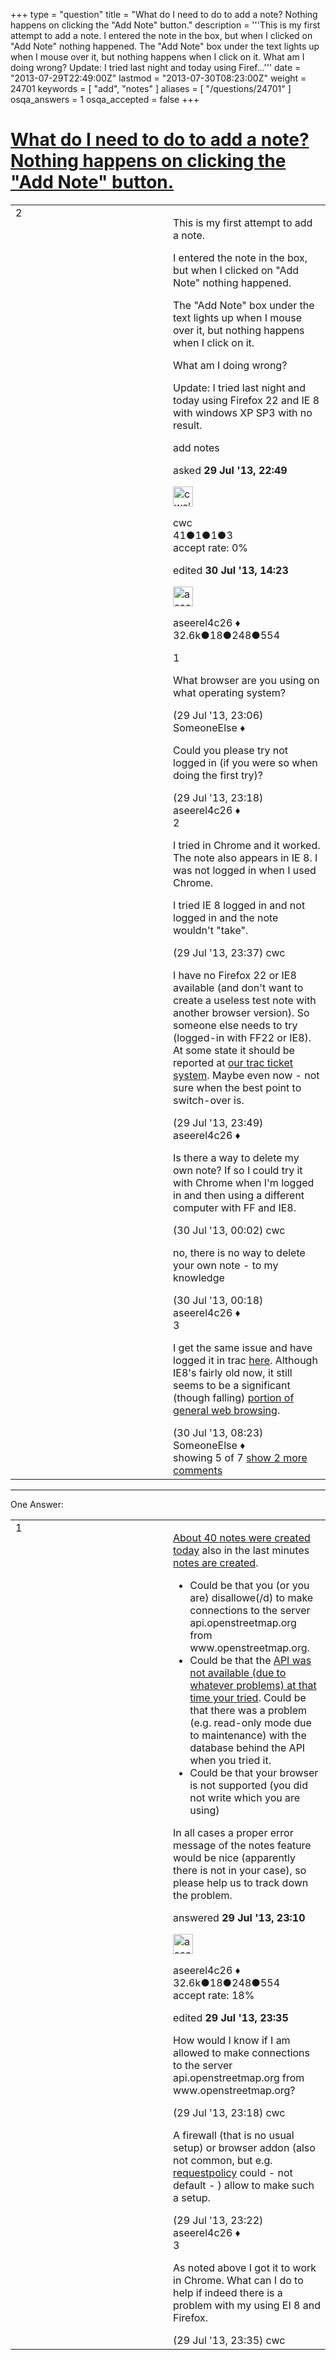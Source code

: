 +++
type = "question"
title = "What do I need to do to add a note? Nothing happens on clicking the &quot;Add Note&quot; button."
description = '''This is my first attempt to add a note. I entered the note in the box, but when I clicked on &quot;Add Note&quot; nothing happened.  The &quot;Add Note&quot; box under the text lights up when I mouse over it, but nothing happens when I click on it. What am I doing wrong? Update: I tried last night and today using Firef...'''
date = "2013-07-29T22:49:00Z"
lastmod = "2013-07-30T08:23:00Z"
weight = 24701
keywords = [ "add", "notes" ]
aliases = [ "/questions/24701" ]
osqa_answers = 1
osqa_accepted = false
+++

<div class="headNormal">

# [What do I need to do to add a note? Nothing happens on clicking the "Add Note" button.](/questions/24701/what-do-i-need-to-do-to-add-a-note-nothing-happens-on-clicking-the-add-note-button)

</div>

<div id="main-body">

<div id="askform">

<table id="question-table" style="width:100%;">
<colgroup>
<col style="width: 50%" />
<col style="width: 50%" />
</colgroup>
<tbody>
<tr>
<td style="width: 30px; vertical-align: top"><div class="vote-buttons">
<span id="post-24701-upvote" class="ajax-command post-vote up" rel="nofollow" title="I like this post (click again to cancel)"> </span>
<div id="post-24701-score" class="post-score" title="current number of votes">
2
</div>
<span id="post-24701-downvote" class="ajax-command post-vote down" rel="nofollow" title="I dont like this post (click again to cancel)"> </span> <span id="favorite-mark" class="ajax-command favorite-mark" rel="nofollow" title="mark/unmark this question as favorite (click again to cancel)"> </span>
<div id="favorite-count" class="favorite-count">
&#10;</div>
</div></td>
<td><div id="item-right">
<div class="question-body">
<p>This is my first attempt to add a note.</p>
<p>I entered the note in the box, but when I clicked on "Add Note" nothing happened.</p>
<p>The "Add Note" box under the text lights up when I mouse over it, but nothing happens when I click on it.</p>
<p>What am I doing wrong?</p>
<p>Update: I tried last night and today using Firefox 22 and IE 8 with windows XP SP3 with no result.</p>
</div>
<div id="question-tags" class="tags-container tags">
<span class="post-tag tag-link-add" rel="tag" title="see questions tagged &#39;add&#39;">add</span> <span class="post-tag tag-link-notes" rel="tag" title="see questions tagged &#39;notes&#39;">notes</span>
</div>
<div id="question-controls" class="post-controls">
&#10;</div>
<div class="post-update-info-container">
<div class="post-update-info post-update-info-user">
<p>asked <strong>29 Jul '13, 22:49</strong></p>
<img src="https://secure.gravatar.com/avatar/41a291a1f4a6cb3157ddb3a0a4e84f3d?s=32&amp;d=identicon&amp;r=g" class="gravatar" width="32" height="32" alt="cwc&#39;s gravatar image" />
<p><span>cwc</span><br />
<span class="score" title="41 reputation points">41</span><span title="1 badges"><span class="badge1">●</span><span class="badgecount">1</span></span><span title="1 badges"><span class="silver">●</span><span class="badgecount">1</span></span><span title="3 badges"><span class="bronze">●</span><span class="badgecount">3</span></span><br />
<span class="accept_rate" title="Rate of the user&#39;s accepted answers">accept rate:</span> <span title="cwc has no accepted answers">0%</span></p>
</div>
<div class="post-update-info post-update-info-edited">
<p><span> edited <strong>30 Jul '13, 14:23</strong> </span></p>
<img src="https://secure.gravatar.com/avatar/66f0dc05b44574e3894be07b0b37cf37?s=32&amp;d=identicon&amp;r=g" class="gravatar" width="32" height="32" alt="aseerel4c26&#39;s gravatar image" />
<p><span>aseerel4c26 ♦</span><br />
<span class="score" title="32615 reputation points"><span>32.6k</span></span><span title="18 badges"><span class="badge1">●</span><span class="badgecount">18</span></span><span title="248 badges"><span class="silver">●</span><span class="badgecount">248</span></span><span title="554 badges"><span class="bronze">●</span><span class="badgecount">554</span></span></p>
</div>
</div>
<div id="comments-container-24701" class="comments-container">
<span id="24703"></span>
<div id="comment-24703" class="comment">
<div id="post-24703-score" class="comment-score">
1
</div>
<div class="comment-text">
<p>What browser are you using on what operating system?</p>
</div>
<div id="comment-24703-info" class="comment-info">
<span class="comment-age">(29 Jul '13, 23:06)</span> <span class="comment-user userinfo">SomeoneElse ♦</span>
</div>
</div>
<span id="24705"></span>
<div id="comment-24705" class="comment">
<div id="post-24705-score" class="comment-score">
&#10;</div>
<div class="comment-text">
<p>Could you please try not logged in (if you were so when doing the first try)?</p>
</div>
<div id="comment-24705-info" class="comment-info">
<span class="comment-age">(29 Jul '13, 23:18)</span> <span class="comment-user userinfo">aseerel4c26 ♦</span>
</div>
</div>
<span id="24709"></span>
<div id="comment-24709" class="comment">
<div id="post-24709-score" class="comment-score">
2
</div>
<div class="comment-text">
<p>I tried in Chrome and it worked. The note also appears in IE 8. I was not logged in when I used Chrome.</p>
<p>I tried IE 8 logged in and not logged in and the note wouldn't "take".</p>
</div>
<div id="comment-24709-info" class="comment-info">
<span class="comment-age">(29 Jul '13, 23:37)</span> <span class="comment-user userinfo">cwc</span>
</div>
</div>
<span id="24710"></span>
<div id="comment-24710" class="comment">
<div id="post-24710-score" class="comment-score">
&#10;</div>
<div class="comment-text">
<p>I have no Firefox 22 or IE8 available (and don't want to create a useless test note with another browser version). So someone else needs to try (logged-in with FF22 or IE8). At some state it should be reported at <a href="https://trac.openstreetmap.org/newticket?component=website">our trac ticket system</a>. Maybe even now - not sure when the best point to switch-over is.</p>
</div>
<div id="comment-24710-info" class="comment-info">
<span class="comment-age">(29 Jul '13, 23:49)</span> <span class="comment-user userinfo">aseerel4c26 ♦</span>
</div>
</div>
<span id="24712"></span>
<div id="comment-24712" class="comment not_top_scorer">
<div id="post-24712-score" class="comment-score">
&#10;</div>
<div class="comment-text">
<p>Is there a way to delete my own note? If so I could try it with Chrome when I'm logged in and then using a different computer with FF and IE8.</p>
</div>
<div id="comment-24712-info" class="comment-info">
<span class="comment-age">(30 Jul '13, 00:02)</span> <span class="comment-user userinfo">cwc</span>
</div>
</div>
<span id="24713"></span>
<div id="comment-24713" class="comment not_top_scorer">
<div id="post-24713-score" class="comment-score">
&#10;</div>
<div class="comment-text">
<p>no, there is no way to delete your own note - to <span>my knowledge</span></p>
</div>
<div id="comment-24713-info" class="comment-info">
<span class="comment-age">(30 Jul '13, 00:18)</span> <span class="comment-user userinfo">aseerel4c26 ♦</span>
</div>
</div>
<span id="24717"></span>
<div id="comment-24717" class="comment">
<div id="post-24717-score" class="comment-score">
3
</div>
<div class="comment-text">
<p>I get the same issue and have logged it in trac <a href="https://trac.openstreetmap.org/ticket/4924">here</a>. Although IE8's fairly old now, it still seems to be a significant (though falling) <a href="http://thenextweb.com/insider/2013/04/01/ie10-steals-market-share-from-ie9-and-ie8-after-landing-on-windows-7-firefox-and-chrome-make-minor-gains/">portion of general web browsing</a>.</p>
</div>
<div id="comment-24717-info" class="comment-info">
<span class="comment-age">(30 Jul '13, 08:23)</span> <span class="comment-user userinfo">SomeoneElse ♦</span>
</div>
</div>
</div>
<div id="comment-tools-24701" class="comment-tools">
<span class="comments-showing"> showing 5 of 7 </span> <a href="#" class="show-all-comments-link">show 2 more comments</a>
</div>
<div class="clear">
&#10;</div>
<div id="comment-24701-form-container" class="comment-form-container">
&#10;</div>
<div class="clear">
&#10;</div>
</div></td>
</tr>
</tbody>
</table>

------------------------------------------------------------------------

<div class="tabBar">

<span id="sort-top"></span>

<div class="headQuestions">

One Answer:

</div>

</div>

<span id="24704"></span>

<div id="answer-container-24704" class="answer">

<table style="width:100%;">
<colgroup>
<col style="width: 50%" />
<col style="width: 50%" />
</colgroup>
<tbody>
<tr>
<td style="width: 30px; vertical-align: top"><div class="vote-buttons">
<span id="post-24704-upvote" class="ajax-command post-vote up" rel="nofollow" title="I like this post (click again to cancel)"> </span>
<div id="post-24704-score" class="post-score" title="current number of votes">
1
</div>
<span id="post-24704-downvote" class="ajax-command post-vote down" rel="nofollow" title="I dont like this post (click again to cancel)"> </span>
</div></td>
<td><div class="item-right">
<div class="answer-body">
<p><a href="http://resultmaps.neis-one.org/osm-notes">About 40 notes were created today</a> also in the last minutes <a href="http://api.openstreetmap.org/api/0.6/notes/feed?bbox=7%2C49%2C12%2C51">notes are created</a>.</p>
<ul>
<li>Could be that you (or you are) disallowe(/d) to make connections to the server api.openstreetmap.org from www.openstreetmap.org.</li>
<li>Could be that the <a href="http://stats.pingdom.com/p310g2klasry/435275">API was not available (due to whatever problems) at that time your tried</a>. Could be that there was a problem (e.g. read-only mode due to maintenance) with the database behind the API when you tried it.</li>
<li>Could be that your browser is not supported (you did not write which you are using)</li>
</ul>
<p>In all cases a proper error message of the notes feature would be nice (apparently there is not in your case), so please help us to track down the problem.</p>
</div>
<div class="answer-controls post-controls">
&#10;</div>
<div class="post-update-info-container">
<div class="post-update-info post-update-info-user">
<p>answered <strong>29 Jul '13, 23:10</strong></p>
<img src="https://secure.gravatar.com/avatar/66f0dc05b44574e3894be07b0b37cf37?s=32&amp;d=identicon&amp;r=g" class="gravatar" width="32" height="32" alt="aseerel4c26&#39;s gravatar image" />
<p><span>aseerel4c26 ♦</span><br />
<span class="score" title="32615 reputation points"><span>32.6k</span></span><span title="18 badges"><span class="badge1">●</span><span class="badgecount">18</span></span><span title="248 badges"><span class="silver">●</span><span class="badgecount">248</span></span><span title="554 badges"><span class="bronze">●</span><span class="badgecount">554</span></span><br />
<span class="accept_rate" title="Rate of the user&#39;s accepted answers">accept rate:</span> <span title="aseerel4c26 has 169 accepted answers">18%</span></p>
</div>
<div class="post-update-info post-update-info-edited">
<p><span> edited <strong>29 Jul '13, 23:35</strong> </span></p>
</div>
</div>
<div id="comments-container-24704" class="comments-container">
<span id="24706"></span>
<div id="comment-24706" class="comment">
<div id="post-24706-score" class="comment-score">
&#10;</div>
<div class="comment-text">
<p>How would I know if I am allowed to make connections to the server api.openstreetmap.org from www.openstreetmap.org?</p>
</div>
<div id="comment-24706-info" class="comment-info">
<span class="comment-age">(29 Jul '13, 23:18)</span> <span class="comment-user userinfo">cwc</span>
</div>
</div>
<span id="24707"></span>
<div id="comment-24707" class="comment">
<div id="post-24707-score" class="comment-score">
&#10;</div>
<div class="comment-text">
<p>A firewall (that is no usual setup) or browser addon (also not common, but e.g. <a href="https://addons.mozilla.org/en-US/firefox/addon/requestpolicy/">requestpolicy</a> could - not default - ) allow to make such a setup.</p>
</div>
<div id="comment-24707-info" class="comment-info">
<span class="comment-age">(29 Jul '13, 23:22)</span> <span class="comment-user userinfo">aseerel4c26 ♦</span>
</div>
</div>
<span id="24708"></span>
<div id="comment-24708" class="comment">
<div id="post-24708-score" class="comment-score">
3
</div>
<div class="comment-text">
<p>As noted above I got it to work in Chrome. What can I do to help if indeed there is a problem with my using EI 8 and Firefox.</p>
</div>
<div id="comment-24708-info" class="comment-info">
<span class="comment-age">(29 Jul '13, 23:35)</span> <span class="comment-user userinfo">cwc</span>
</div>
</div>
</div>
<div id="comment-tools-24704" class="comment-tools">
&#10;</div>
<div class="clear">
&#10;</div>
<div id="comment-24704-form-container" class="comment-form-container">
&#10;</div>
<div class="clear">
&#10;</div>
</div></td>
</tr>
</tbody>
</table>

</div>

<div class="paginator-container-left">

</div>

</div>

</div>

